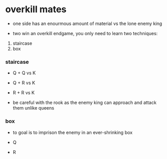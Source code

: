 # overkill mates

- one side has an enourmous amount of material vs the lone enemy king

- two win an overkill endgame, you only need to learn two techniques:

1. staircase
2. box

### staircase

- Q + Q vs K
- Q + R vs K
- R + R vs K

- be careful with the rook as the enemy king can approach and attack them unlike queens

### box

- to goal is to imprison the enemy in an ever-shrinking box

- Q
- R
